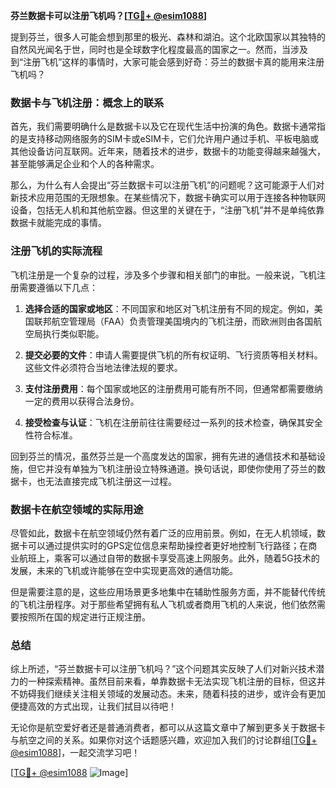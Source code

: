 **芬兰数据卡可以注册飞机吗？[[TG💪+ @esim1088](https://t.me/s/esim1088)]**

提到芬兰，很多人可能会想到那里的极光、森林和湖泊。这个北欧国家以其独特的自然风光闻名于世，同时也是全球数字化程度最高的国家之一。然而，当涉及到“注册飞机”这样的事情时，大家可能会感到好奇：芬兰的数据卡真的能用来注册飞机吗？

### 数据卡与飞机注册：概念上的联系

首先，我们需要明确什么是数据卡以及它在现代生活中扮演的角色。数据卡通常指的是支持移动网络服务的SIM卡或eSIM卡，它们允许用户通过手机、平板电脑或其他设备访问互联网。近年来，随着技术的进步，数据卡的功能变得越来越强大，甚至能够满足企业和个人的各种需求。

那么，为什么有人会提出“芬兰数据卡可以注册飞机”的问题呢？这可能源于人们对新技术应用范围的无限想象。在某些情况下，数据卡确实可以用于连接各种物联网设备，包括无人机和其他航空器。但这里的关键在于，“注册飞机”并不是单纯依靠数据卡就能完成的事情。

### 注册飞机的实际流程

飞机注册是一个复杂的过程，涉及多个步骤和相关部门的审批。一般来说，飞机注册需要遵循以下几点：

1. **选择合适的国家或地区**：不同国家和地区对飞机注册有不同的规定。例如，美国联邦航空管理局（FAA）负责管理美国境内的飞机注册，而欧洲则由各国航空局执行类似职能。
   
2. **提交必要的文件**：申请人需要提供飞机的所有权证明、飞行资质等相关材料。这些文件必须符合当地法律法规的要求。

3. **支付注册费用**：每个国家或地区的注册费用可能有所不同，但通常都需要缴纳一定的费用以获得合法身份。

4. **接受检查与认证**：飞机在注册前往往需要经过一系列的技术检查，确保其安全性符合标准。

回到芬兰的情况，虽然芬兰是一个高度发达的国家，拥有先进的通信技术和基础设施，但它并没有单独为飞机注册设立特殊通道。换句话说，即使你使用了芬兰的数据卡，也无法直接完成飞机注册这一过程。

### 数据卡在航空领域的实际用途

尽管如此，数据卡在航空领域仍然有着广泛的应用前景。例如，在无人机领域，数据卡可以通过提供实时的GPS定位信息来帮助操控者更好地控制飞行路径；在商业航班上，乘客可以通过自带的数据卡享受高速上网服务。此外，随着5G技术的发展，未来的飞机或许能够在空中实现更高效的通信功能。

但是需要注意的是，这些应用场景更多地集中在辅助性服务方面，并不能替代传统的飞机注册程序。对于那些希望拥有私人飞机或者商用飞机的人来说，他们依然需要按照所在国的规定进行正规注册。

### 总结

综上所述，“芬兰数据卡可以注册飞机吗？”这个问题其实反映了人们对新兴技术潜力的一种探索精神。虽然目前来看，单靠数据卡无法实现飞机注册的目标，但这并不妨碍我们继续关注相关领域的发展动态。未来，随着科技的进步，或许会有更加便捷高效的方式出现，让我们拭目以待吧！

无论你是航空爱好者还是普通消费者，都可以从这篇文章中了解到更多关于数据卡与航空之间的关系。如果你对这个话题感兴趣，欢迎加入我们的讨论群组[[TG💪+ @esim1088](https://t.me/s/esim1088)]，一起交流学习吧！

[[TG💪+ @esim1088](https://t.me/s/esim1088) ![Image](https://i.postimg.cc/4NQfJmqS/Snipaste-2025-05-13-00-14-12.png)]